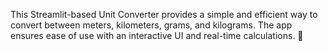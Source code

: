 This Streamlit-based Unit Converter provides a simple and efficient way to convert between meters, kilometers, grams, and kilograms. The app ensures ease of use with an interactive UI and real-time calculations. 🚀
